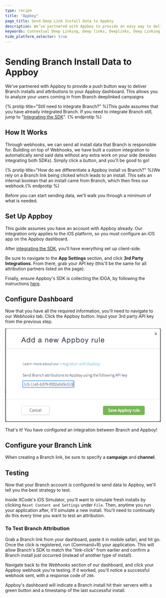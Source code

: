 ```yaml
---
type: recipe
title: "Appboy"
page_title: Send Deep Link Install Data to Appboy
description: We’ve partnered with Appboy to provide an easy way to deliver Branch installs and attributions to your Appboy dashboard. Learn how to set it up.
keywords: Contextual Deep Linking, Deep links, Deeplinks, Deep Linking, Deeplinking, Deferred Deep Linking, Deferred Deeplinking, Google App Indexing, Google App Invites, Apple Universal Links, Apple Spotlight Search, Facebook App Links, AppLinks, Deepviews, Deep views, Analytics, Install Data, Appboy
hide_platform_selector: true
---
```


# Sending Branch Install Data to Appboy

We've partnered with Appboy to provide a push button way to deliver Branch installs and attributions to your Appboy dashboard. This allows you to analyze your users coming in from Branch deeplinked campaigns

{% protip title="Still need to integrate Branch?" %}This guide assumes that you have already integrated Branch. If you need to integrate Branch still, jump to "[Integrating the SDK](/recipes/add_the_sdk/ios/)".
{% endprotip %}

## How It Works

Through webhooks, we can send all install data that Branch is responsible for. Building on top of Webhooks, we have built a custom integration to automatically send said data without any extra work on your side (besides integrating both SDKs). Simply click a button, and you'll be good to go!

{% protip title="How do we differentiate a Appboy install vs Branch?" %}We rely on a Branch link being clicked which leads to an install. This sets an internal boolean that an install came from Branch, which then fires our webhook.{% endprotip %}

Before you can start sending data, we'll walk you through a minimum of what is needed.

## Set Up Appboy

This guide assumes you have an account with Appboy already. Our integration only applies to the iOS platform, so you must configure an iOS app on the Appboy dashboard.

After [integrating the SDK](https://documentation.appboy.com/), you'll have everything set up client-side.

Be sure to navigate to the **App Settings** section, and click **3rd Party Integrations**. From there, grab your API key (this'll be the same for all attribution partners listed on the page).

Finally, ensure Appboy's SDK is collecting the IDGA, by following the instructions [here](https://documentation.appboy.com/iOS/#optional-idfa-collection).


## Configure Dashboard

Now that you have all the required information, you'll need to navigate to our *Webhooks* tab. Click the Appboy button. Input your 3rd party API key from the previous step.

![branch-appboy-settings](/img/recipes/appboy/appboy-add.png)

That's it! You have configured an integration between Branch and Appboy!

## Configure your Branch Link

When creating a Branch link, be sure to specify a **campaign** and **channel**.

## Testing

Now that your Branch account is configured to send data to Appboy, we'll tell you the best strategy to test.

Inside XCode's iOS Simulator, you'll want to simulate fresh installs by clicking `Reset Content and Settings` under `File`. Then, anytime you run your application after, it'll simulate a new install. You'll need to continually do this every time you want to test an attribution.

### To Test Branch Attribution

Grab a Branch link from your dashboard, paste it in mobile safari, and hit go. Once the click is registered, run (Command+R) your application. This will allow Branch's SDK to match the "link-click" from earlier and confirm a Branch install just occurred (instead of another type of install).

Navigate back to the *Webhooks* section of our dashboard, and click your Appboy webhook you're testing. If it worked, you'll notice a successful webhook sent, with a response code of `200`.

Appboy's dashboard will indicate a Branch install hit their servers with a green button and a timestamp of the last successful install.
